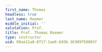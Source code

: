 ```yaml
---
first_name: Thomas
headless: true
last_name: Roemer
middle_initial: ''
salutation: Prof.
title: Prof. Thomas Roemer
type: instructor
uid: 09aa11a8-0717-1ae6-b93b-36309f58865f
---
```

